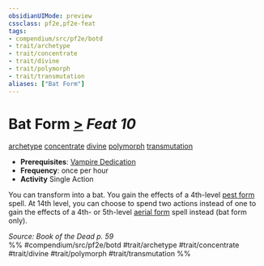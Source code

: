 ```yaml
---
obsidianUIMode: preview
cssclass: pf2e,pf2e-feat
tags:
- compendium/src/pf2e/botd
- trait/archetype
- trait/concentrate
- trait/divine
- trait/polymorph
- trait/transmutation
aliases: ["Bat Form"]
---
```

# Bat Form  [>](../../rules/core-rulebook/chapter-9-playing-the-game.md#Actions "Single Action") *Feat 10*  
[archetype](../../rules/traits/archetype.md)  [concentrate](../../rules/traits/concentrate.md)  [divine](../../rules/traits/divine.md)  [polymorph](../../rules/traits/polymorph.md)  [transmutation](../../rules/traits/transmutation.md)  

- **Prerequisites**: [Vampire Dedication](vampire-dedication-botd.md)
- **Frequency**: once per hour
- **Activity** Single Action

You can transform into a bat. You gain the effects of a 4th-level [pest form](../spells/pest-form.md) spell. At 14th level, you can choose to spend two actions instead of one to gain the effects of a 4th- or 5th-level [aerial form](../spells/aerial-form.md) spell instead (bat form only).

*Source: Book of the Dead p. 59*  
%% #compendium/src/pf2e/botd #trait/archetype #trait/concentrate #trait/divine #trait/polymorph #trait/transmutation %%